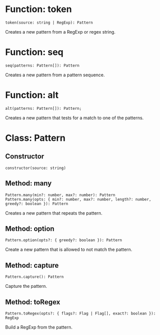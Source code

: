 # Function: token
```
token(source: string | RegExp): Pattern
```
Creates a new pattern from a RegExp or regex string.

# Function: seq
```
seq(patterns: Pattern[]): Pattern
```
Creates a new pattern from a pattern sequence.

# Function: alt
```
alt(patterns: Pattern[]): Pattern;
```
Creates a new pattern that tests for a match to one of the patterns.

# Class: Pattern
## Constructor
```
constructor(source: string)
```

## Method: many
```
Pattern.many(min?: number, max?: number): Pattern
Pattern.many(opts: { min?: number, max?: number, length?: number, greedy?: boolean }): Pattern
```
Creates a new pattern that repeats the pattern.

## Method: option
```
Pattern.option(opts?: { greedy?: boolean }): Pattern
```
Create a new pattern that is allowed to not match the pattern.

## Method: capture
```
Pattern.capture(): Pattern
```
Capture the pattern.

## Method: toRegex
```
Pattern.toRegex(opts?: { flags?: Flag | Flag[], exact?: boolean }): RegExp
```
Build a RegExp from the pattern.
